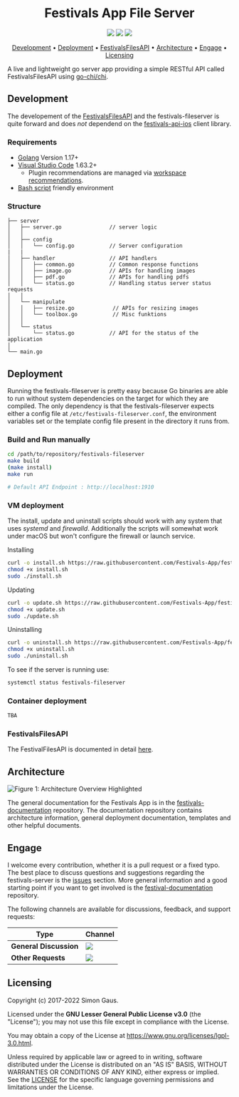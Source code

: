 <h1 align="center">
    Festivals App File Server
</h1>

<p align="center">
   <a href="https://github.com/festivals-app/festivals-fileserver/commits/" title="Last Commit"><img src="https://img.shields.io/github/last-commit/festivals-app/festivals-fileserver?style=flat"></a>
   <a href="https://github.com/festivals-app/festivals-fileserver/issues" title="Open Issues"><img src="https://img.shields.io/github/issues/festivals-app/festivals-fileserver?style=flat"></a>
   <a href="./LICENSE" title="License"><img src="https://img.shields.io/github/license/festivals-app/festivals-fileserver.svg"></a>
</p>

<p align="center">
  <a href="#development">Development</a> •
  <a href="#deployment">Deployment</a> •
  <a href="#festivalsfilesapi">FestivalsFilesAPI</a> •
  <a href="#architecture">Architecture</a> •
  <a href="#engage">Engage</a> •
  <a href="#licensing">Licensing</a>
</p>

A live and lightweight go server app providing a simple RESTful API called FestivalsFilesAPI using [go-chi/chi](https://github.com/go-chi/chi).

## Development

The developement of the [FestivalsFilesAPI](./DOCUMENTATION.md) and the festivals-fileserver is quite forward and does *not* dependend on the [festivals-api-ios](https://github.com/Festivals-App/festivals-api-ios) client library.

### Requirements

- [Golang](https://go.dev/) Version 1.17+
- [Visual Studio Code](https://code.visualstudio.com/download) 1.63.2+
    * Plugin recommendations are managed via [workspace recommendations](https://code.visualstudio.com/docs/editor/extension-marketplace#_recommended-extensions).
- [Bash script](https://en.wikipedia.org/wiki/Bash_(Unix_shell)) friendly environment

### Structure
```
├── server
│   ├── server.go               // server logic
│   │
│   ├── config
│   │   └── config.go           // Server configuration
|   |
│   ├── handler                 // API handlers
│   │   ├── common.go           // Common response functions
│   │   ├── image.go            // APIs for handling images
│   │   ├── pdf.go              // APIs for handling pdfs
│   │   └── status.go           // Handling status server status requests
│   │
│   └── manipulate
│   │   ├── resize.go            // APIs for resizing images
│   │   └── toolbox.go           // Misc funktions
│   │
│   └── status
│       └── status.go           // API for the status of the application
│
└── main.go               
```

## Deployment

Running the festivals-fileserver is pretty easy because Go binaries are able to run without system dependencies 
on the target for which they are compiled. The only dependency is that the festivals-fileserver expects either a config file at `/etc/festivals-fileserver.conf`,
the environment variables set or the template config file present in the directory it runs from.

### Build and Run manually

```bash
cd /path/to/repository/festivals-fileserver
make build
(make install)
make run

# Default API Endpoint : http://localhost:1910
```

### VM deployment

The install, update and uninstall scripts should work with any system that uses *systemd* and *firewalld*.
Additionally the scripts will somewhat work under macOS but won't configure the firewall or launch service.

Installing
```bash
curl -o install.sh https://raw.githubusercontent.com/Festivals-App/festivals-fileserver/master/operation/install.sh
chmod +x install.sh
sudo ./install.sh
```
Updating
```bash
curl -o update.sh https://raw.githubusercontent.com/Festivals-App/festivals-fileserver/master/operation/update.sh
chmod +x update.sh
sudo ./update.sh
```
Uninstalling
```bash
curl -o uninstall.sh https://raw.githubusercontent.com/Festivals-App/festivals-fileserver/master/operation/uninstall.sh
chmod +x uninstall.sh
sudo ./uninstall.sh
```

To see if the server is running use:
```bash
systemctl status festivals-fileserver
```

### Container deployment

```bash
TBA
```

### FestivalsFilesAPI

The FestivalFilesAPI is documented in detail [here](./DOCUMENTATION.md).

## Architecture

![Figure 1: Architecture Overview Highlighted](https://github.com/Festivals-App/festivals-documentation/blob/main/images/architecture/overview_fileserver.png "Figure 1: Architecture Overview Highlighted")

The general documentation for the Festivals App is in the [festivals-documentation](https://github.com/festivals-app/festivals-documentation) repository. 
The documentation repository contains architecture information, general deployment documentation, templates and other helpful documents.

## Engage

I welcome every contribution, whether it is a pull request or a fixed typo. The best place to discuss questions and suggestions regarding the festivals-server is the [issues](https://github.com/festivals-app/festivals-fileserver/issues/) section. More general information and a good starting point if you want to get involved is the [festival-documentation](https://github.com/Festivals-App/festivals-documentation) repository.

The following channels are available for discussions, feedback, and support requests:

| Type                     | Channel                                                |
| ------------------------ | ------------------------------------------------------ |
| **General Discussion**   | <a href="https://github.com/festivals-app/festivals-documentation/issues/new/choose" title="General Discussion"><img src="https://img.shields.io/github/issues/festivals-app/festivals-documentation/question.svg?style=flat-square"></a> </a>   |
| **Other Requests**    | <a href="mailto:simon.cay.gaus@gmail.com" title="Email me"><img src="https://img.shields.io/badge/email-Simon-green?logo=mail.ru&style=flat-square&logoColor=white"></a>   |

## Licensing

Copyright (c) 2017-2022 Simon Gaus.

Licensed under the **GNU Lesser General Public License v3.0** (the "License"); you may not use this file except in compliance with the License.

You may obtain a copy of the License at https://www.gnu.org/licenses/lgpl-3.0.html.

Unless required by applicable law or agreed to in writing, software distributed under the License is distributed on an "AS IS" BASIS, WITHOUT WARRANTIES OR CONDITIONS OF ANY KIND, either express or implied. See the [LICENSE](./LICENSE) for the specific language governing permissions and limitations under the License.